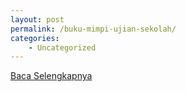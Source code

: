 ```yaml
---
layout: post
permalink: /buku-mimpi-ujian-sekolah/
categories:
    - Uncategorized
---
```


[Baca Selengkapnya](/02)